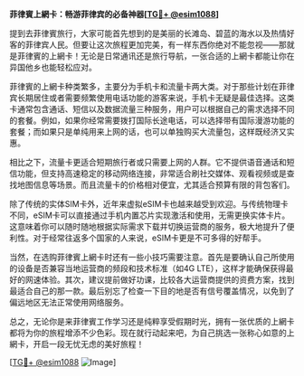**菲律賓上網卡：畅游菲律宾的必备神器[[TG💪+ @esim1088](https://t.me/s/esim1088)]**

提到去菲律賓旅行，大家可能首先想到的是美丽的长滩岛、碧蓝的海水以及热情好客的菲律宾人民。但要让这次旅程更加完美，有一样东西你绝对不能忽视——那就是菲律賓的上網卡！无论是日常通讯还是旅行导航，一张合适的上網卡都能让你在异国他乡也能轻松应对。

菲律賓的上網卡种类繁多，主要分为手机卡和流量卡两大类。对于那些计划在菲律宾长期居住或者需要频繁使用电话功能的游客来说，手机卡无疑是最佳选择。这类卡通常包含通话、短信以及数据流量三种服务，用户可以根据自己的需求选择不同的套餐。例如，如果你经常需要拨打国际长途电话，可以选择带有国际漫游功能的套餐；而如果只是单纯用来上网的话，也可以单独购买大流量包，这样既经济又实惠。

相比之下，流量卡更适合短期旅行者或只需要上网的人群。它不提供语音通话和短信功能，但支持高速稳定的移动网络连接，非常适合刷社交媒体、观看视频或是查找地图信息等场景。而且流量卡的价格相对便宜，尤其适合预算有限的背包客们。

除了传统的实体SIM卡外，近年来虚拟eSIM卡也越来越受到欢迎。与传统物理卡不同，eSIM卡可以直接通过手机内置芯片实现激活和使用，无需更换实体卡片。这意味着你可以随时随地根据实际需求下载并切换运营商的服务，极大地提升了便利性。对于经常往返多个国家的人来说，eSIM卡更是不可多得的好帮手。

当然，在选购菲律賓上網卡时还有一些小技巧需要注意。首先是要确认自己所使用的设备是否兼容当地运营商的频段和技术标准（如4G LTE），这样才能确保获得最好的网速体验。其次，建议提前做好功课，比较各大运营商提供的资费方案，找到最适合自己的那一款。最后别忘了检查一下目的地是否有信号覆盖情况，以免到了偏远地区无法正常使用网络服务。

总之，无论你是来菲律賓工作学习还是纯粹享受假期时光，拥有一张优质的上網卡都将为你的旅程增添不少色彩。现在就行动起来吧，为自己挑选一张称心如意的上網卡，开启一段无忧无虑的美好旅程！

[[TG💪+ @esim1088](https://t.me/s/esim1088) ![Image](https://i.postimg.cc/4NQfJmqS/Snipaste-2025-05-13-00-14-12.png)]